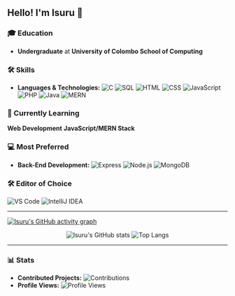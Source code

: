 ## Hello! I'm Isuru 👋

### 🎓 Education
- **Undergraduate** at **University of Colombo School of Computing**

### 🛠 Skills
- **Languages & Technologies:** 
   ![C](https://img.shields.io/badge/-C-00599C?style=flat-square&logo=c)
   ![SQL](https://img.shields.io/badge/-SQL-4479A1?style=flat-square&logo=postgresql)
   ![HTML](https://img.shields.io/badge/-HTML-E34F26?style=flat-square&logo=html5)
   ![CSS](https://img.shields.io/badge/-CSS-1572B6?style=flat-square&logo=css3)
   ![JavaScript](https://img.shields.io/badge/-JavaScript-F7DF1E?style=flat-square&logo=javascript)
   ![PHP](https://img.shields.io/badge/-PHP-777BB4?style=flat-square&logo=php)
   ![Java](https://img.shields.io/badge/-Java-007396?style=flat-square&logo=java)
   ![MERN](https://img.shields.io/badge/-MERN-61DAFB?style=flat-square&logo=react)

### 🌱 Currently Learning
 **Web Development**
 **JavaScript/MERN Stack**

### 💻 Most Preferred
- **Back-End Development:** 
   ![Express](https://img.shields.io/badge/-Express-000000?style=flat-square&logo=express)
   ![Node.js](https://img.shields.io/badge/-Node.js-339933?style=flat-square&logo=node.js)
   ![MongoDB](https://img.shields.io/badge/-MongoDB-47A248?style=flat-square&logo=mongodb)

### 🛠 Editor of Choice
 ![VS Code](https://img.shields.io/badge/-VS%20Code-007ACC?style=flat-square&logo=visual-studio-code)
 ![IntelliJ IDEA](https://img.shields.io/badge/-IntelliJ%20IDEA-000000?style=flat-square&logo=intellij-idea)

---

[![Isuru's GitHub activity graph](https://github-readme-activity-graph.vercel.app/graph?username=isurunvn&theme=react-dark)](https://github.com/isurunvn/github-readme-activity-graph)

<div align="center">
  <img src="https://github-readme-stats.vercel.app/api?username=isurunvn&show_icons=true&rank_icon=github&theme=transparent&hide=contribs,issues&count_private=true&hide_border=true" alt="Isuru's GitHub stats" />
  <img src="https://github-readme-stats.vercel.app/api/top-langs/?username=isurunvn&layout=compact&theme=transparent" alt="Top Langs" />
</div>

---

### 📊 Stats
- **Contributed Projects:** ![Contributions](https://img.shields.io/badge/contributions-53-green?style=flat-square) <!-- Adjust manually or fetch via API -->
- **Profile Views:** ![Profile Views](https://komarev.com/ghpvc/?username=isurunvn&style=flat-square)
